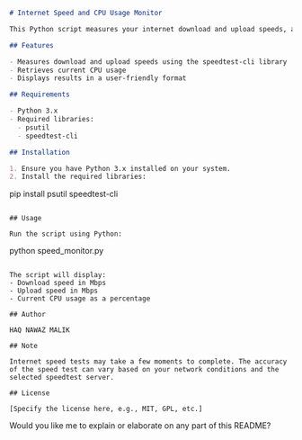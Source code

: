 



```markdown
# Internet Speed and CPU Usage Monitor

This Python script measures your internet download and upload speeds, as well as your current CPU usage.

## Features

- Measures download and upload speeds using the speedtest-cli library
- Retrieves current CPU usage
- Displays results in a user-friendly format

## Requirements

- Python 3.x
- Required libraries:
  - psutil
  - speedtest-cli

## Installation

1. Ensure you have Python 3.x installed on your system.
2. Install the required libraries:

   ```
   pip install psutil speedtest-cli
   ```

## Usage

Run the script using Python:

```
python speed_monitor.py
```

The script will display:
- Download speed in Mbps
- Upload speed in Mbps
- Current CPU usage as a percentage

## Author

HAQ NAWAZ MALIK

## Note

Internet speed tests may take a few moments to complete. The accuracy of the speed test can vary based on your network conditions and the selected speedtest server.

## License

[Specify the license here, e.g., MIT, GPL, etc.]
```

Would you like me to explain or elaborate on any part of this README?
